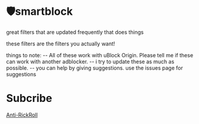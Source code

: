 # 🛡️smartblock
great filters that are updated frequently that does things

these filters are the filters you actually want!

things to note:
-- All of these work with uBlock Origin. Please tell me if these can work with another adblocker.
-- i try to update these as much as possible.
-- you can help by giving suggestions. use the issues page for suggestions

# Subcribe

[Anti-RickRoll](abp:subscribe?location=https%3A%2F%2Fraw.githubusercontent.com%2Fpolygonnedpotato%2Fsmartblock%2Fmaster%2Fantirickroll.txt&title=Anti%2FRickRoll)
